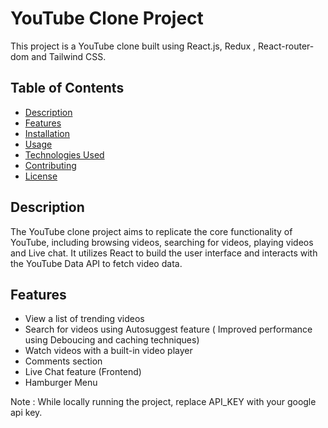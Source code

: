 # YouTube Clone Project

This project is a YouTube clone built using React.js, Redux , React-router-dom and Tailwind CSS.

## Table of Contents

- [Description](#description)
- [Features](#features)
- [Installation](#installation)
- [Usage](#usage)
- [Technologies Used](#technologies-used)
- [Contributing](#contributing)
- [License](#license)

## Description

The YouTube clone project aims to replicate the core functionality of YouTube, including browsing videos, searching for videos, playing videos and Live chat. It utilizes React to build the user interface and interacts with the YouTube Data API to fetch video data.

## Features

- View a list of trending videos
- Search for videos using Autosuggest feature ( Improved performance using Deboucing and caching techniques)
- Watch videos with a built-in video player
- Comments section
- Live Chat feature (Frontend)
- Hamburger Menu


Note : While locally running the project, replace API_KEY with your google api key.


